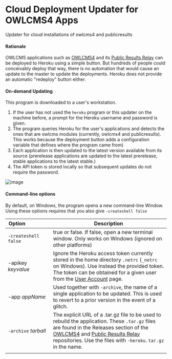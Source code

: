 # Cloud Deployment Updater for OWLCMS4 Apps
Updater for cloud installations of owlcms4 and publicresults

#### Rationale

OWLCMS applications such as [OWLCMS4](https://github.com/owlcms/owlcms4-heroku) and its [Public Results Relay](https://github.com/owlcms/publicresults-heroku) can be deployed to Heroku using a simple button.  But hundreds of people could conceivably deploy that way, there is no automation that would cause an update to the master to update the deployments.  Heroku does not provide an automatic "redeploy" button either.

#### On-demand Updating

This program is downloaded to a user's workstation. 

1. If the user has not used the `heroku` program or this updater on the machine before, a prompt for the Heroku username and password is given.
2. The program queries Heroku for the user's applications and detects the ones that are owlcms modules (currently, owlcms4 and publicresults).  This works because the deployment button adds a configuration variable that defines where the program came from)
3. Each application is then updated to the latest version available from its source (prerelease applications are updated to the latest prerelease, stable applications to the latest stable.)  
4. The API token is stored locally so that subsequent updates do not require the password.

![image](https://user-images.githubusercontent.com/678663/74204710-348c2480-4c6c-11ea-82d7-4908fabb296c.png)

#### Command-line options

By default, on Windows, the program opens a new command-line Window.  Using these options requires that you also give `-createshell false`

| Option&nbsp;&nbsp;&nbsp;&nbsp;&nbsp;&nbsp;&nbsp;&nbsp;&nbsp;&nbsp;&nbsp;&nbsp;&nbsp;&nbsp;&nbsp;&nbsp;                               | Description                                                  |
| ---------------------------------------- | ------------------------------------------------------------ |
| <nobr>`-createshell false`</nobr> | true or false.  If false, open a new terminal window.  Only works on Windows  (ignored on other platforms) |
| -apikey *keyvalue*                       | Ignore the Heroku access token currently stored in the home directory `.netrc` (`_netrc` on Windows).  Use instead the provided token. The token can be obtained for a given user from the [User Account](https://dashboard.heroku.com/account) page. |
| -app *appName*                           | Used together with `-archive`, the name of a single application to be updated.  This is used to revert to a prior version in the event of a glitch. |
| `-archive` *tarball*                     | The explicit URL of a .tar.gz file to be used to rebuild the application.  These `.tar.gz` files are found in the Releases section of the [OWLCMS4](https://github.com/owlcms/owlcms4-heroku) and [Public Results Relay](https://github.com/owlcms/publicresults-heroku) repositories.  Use the files with `-heroku.tar.gz` in the name. |
|                                          |                                                              |

